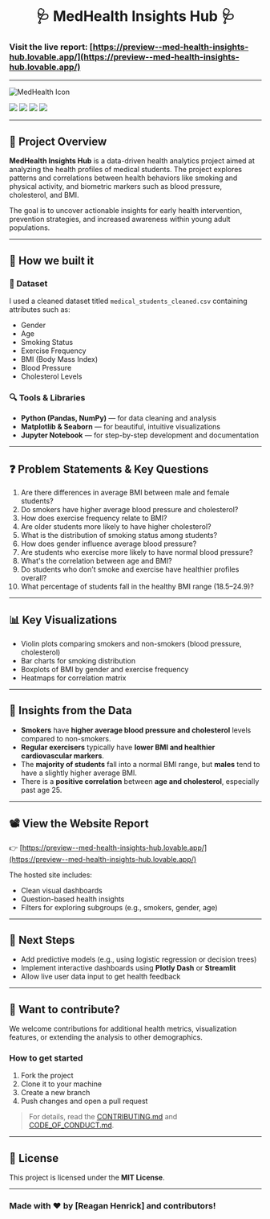 <h1 align="center"> 🩺 MedHealth Insights Hub 🩺 </h1>

### Visit the live report: [https://preview--med-health-insights-hub.lovable.app/](https://preview--med-health-insights-hub.lovable.app/)

---

<img src="https://img.icons8.com/color/96/000000/medical-doctor.png" alt="MedHealth Icon"/>

<a href="https://github.com/your-username/medhealth-insights-hub"><img src="https://badges.frapsoft.com/os/v1/open-source.svg?v=103"></a> <a href="https://github.com/your-username/medhealth-insights-hub"><img src="https://img.shields.io/badge/Built%20by-Data%20Scientists%20%3C%2F%3E-0059b3"></a> <a href="https://github.com/your-username/medhealth-insights-hub"><img src="https://img.shields.io/static/v1.svg?label=Contributions&message=Welcome&color=yellow"></a> <a href="https://github.com/your-username/medhealth-insights-hub"><img src="https://img.shields.io/badge/Maintained%3F-yes-brightgreen.svg?v=103"></a>

---

## 📌 Project Overview

**MedHealth Insights Hub** is a data-driven health analytics project aimed at analyzing the health profiles of medical students. The project explores patterns and correlations between health behaviors like smoking and physical activity, and biometric markers such as blood pressure, cholesterol, and BMI.

The goal is to uncover actionable insights for early health intervention, prevention strategies, and increased awareness within young adult populations.

---

## 🔧 How we built it

### 📁 Dataset

I used a cleaned dataset titled `medical_students_cleaned.csv` containing attributes such as:

* Gender
* Age
* Smoking Status
* Exercise Frequency
* BMI (Body Mass Index)
* Blood Pressure
* Cholesterol Levels

### 🔍 Tools & Libraries

* **Python (Pandas, NumPy)** — for data cleaning and analysis
* **Matplotlib & Seaborn** — for beautiful, intuitive visualizations
* **Jupyter Notebook** — for step-by-step development and documentation

---

## ❓ Problem Statements & Key Questions

1. Are there differences in average BMI between male and female students?
2. Do smokers have higher average blood pressure and cholesterol?
3. How does exercise frequency relate to BMI?
4. Are older students more likely to have higher cholesterol?
5. What is the distribution of smoking status among students?
6. How does gender influence average blood pressure?
7. Are students who exercise more likely to have normal blood pressure?
8. What's the correlation between age and BMI?
9. Do students who don’t smoke and exercise have healthier profiles overall?
10. What percentage of students fall in the healthy BMI range (18.5–24.9)?

---

## 📊 Key Visualizations

* Violin plots comparing smokers and non-smokers (blood pressure, cholesterol)
* Bar charts for smoking distribution
* Boxplots of BMI by gender and exercise frequency
* Heatmaps for correlation matrix

---

## 🧠 Insights from the Data

* **Smokers** have **higher average blood pressure and cholesterol** levels compared to non-smokers.
* **Regular exercisers** typically have **lower BMI and healthier cardiovascular markers**.
* The **majority of students** fall into a normal BMI range, but **males** tend to have a slightly higher average BMI.
* There is a **positive correlation** between **age and cholesterol**, especially past age 25.

---

## 📽️ View the Website Report

👉 [https://preview--med-health-insights-hub.lovable.app/](https://preview--med-health-insights-hub.lovable.app/)

The hosted site includes:

* Clean visual dashboards
* Question-based health insights
* Filters for exploring subgroups (e.g., smokers, gender, age)

---

## 🚀 Next Steps

* Add predictive models (e.g., using logistic regression or decision trees)
* Implement interactive dashboards using **Plotly Dash** or **Streamlit**
* Allow live user data input to get health feedback

---

## 🙌 Want to contribute?

We welcome contributions for additional health metrics, visualization features, or extending the analysis to other demographics.

### How to get started

1. Fork the project
2. Clone it to your machine
3. Create a new branch
4. Push changes and open a pull request

> For details, read the [CONTRIBUTING.md](CONTRIBUTING.md) and [CODE\_OF\_CONDUCT.md](CODE_OF_CONDUCT.md).

---

## 📄 License

This project is licensed under the **MIT License**.

---

### Made with ❤️ by \[Reagan Henrick] and contributors!


